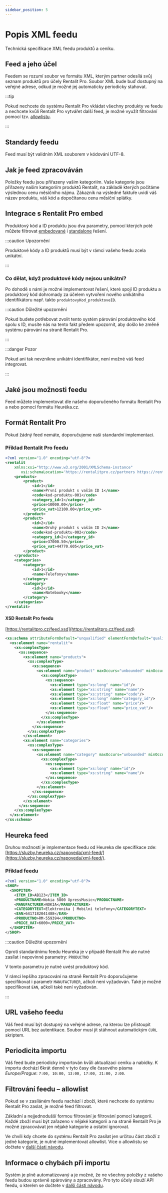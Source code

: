 ```yaml
---
sidebar_position: 5
---
```


# Popis XML feedu

Technická specifikace XML feedu produktů a ceníku.

## Feed a jeho účel

Feedem se rozumí soubor ve formátu XML, kterým partner odesílá svůj seznam produktů pro účely Rentalit Pro. Soubor XML bude buď dostupný na veřejné adrese, odkud je možné jej automaticky periodicky stahovat.

:::tip

Pokud nechcete do systému Rentalit Pro vkládat všechny produkty ve feedu a nechcete kvůli Rentalit Pro vytvářet další feed, je možné využít filtrování pomocí tzv. [allowlistu](#filtrování-feedu).

:::

## Standardy feedu

Feed musí být validním XML souborem v kódování UTF-8.

## Jak je feed zpracováván

Položky feedu jsou přiřazeny vašim kategoriím. Vaše kategorie jsou přiřazeny našim kategoriím produktů Rentalit, na základě kterých počítáme výslednou cenu měsíčního nájmu. Zákazník na výsledné faktuře uvidí váš název produktu, váš kód a dopočítanou cenu měsíční splátky.

## Integrace s Rentalit Pro embed

Produktový kód a ID produktu jsou dva parametry, pomocí kterých poté můžete filtrovat [embedované](embedovane-reseni) i [standalone](standalone-reseni) řešení.

:::caution Upozornění

Produktové kódy a ID produktů musí být v rámci vašeho feedu zcela unikátní.

:::

### Co dělat, když produktové kódy nejsou unikátní?

Po dohodě s námi je možné implementovat řešení, které spojí ID produktu a produktový kód dohromady za účelem vytvoření nového unikátního identifikátoru např. takto `produktovyKod_produktoveID`.

:::caution Důležité upozornění

Pokud budete potřebovat zvolit tento systém párování produktového kód spolu s ID, musíte nás na tento fakt předem upozornit, aby došlo ke změně systému párování na straně Rentalit Pro.

:::

:::danger Pozor

Pokud ani tak nevznikne unikátní identifikátor, není možné váš feed integrovat.

:::

## Jaké jsou možnosti feedu

Feed můžete implementovat dle našeho doporučeného formátu Rentalit Pro a nebo pomocí formátu Heuréka.cz.

## Formát Rentalit Pro

Pokud žádný feed nemáte, doporučujeme naši standardní implementaci.

### Příklad Rentalit Pro feedu

```xml
<?xml version="1.0" encoding="utf-8"?>
<rentalit
    xmlns:xsi="http://www.w3.org/2001/XMLSchema-instance"
	   xsi:schemaLocation='https://rentalitpro.cz/partners https://rentalitpro.cz/feed.xsd'>
    <products>
        <product>
            <id>1</id>
            <name>První produkt s vaším ID 1</name>
            <code>kod-produktu-001</code>
            <category_id>1</category_id>
            <price>10000.00</price>
            <price_vat>12100.00</price_vat>
        </product>
        <product>
            <id>2</id>
            <name>Druhý produkt s vaším ID 2</name>
            <code>kod-produktu-002</code>
            <category_id>2</category_id>
            <price>37000.50</price>
            <price_vat>44770.605</price_vat>
        </product>
    </products>
    <categories>
        <category>
            <id>1</id>
            <name>Telefony</name>
        </category>
        <category>
            <id>2</id>
            <name>Notebooky</name>
        </category>
    </categories>
</rentalit>
```

#### XSD Rentalit Pro feedu

[https://rentalitpro.cz/feed.xsd](https://rentalitpro.cz/feed.xsd)

```xml
<xs:schema attributeFormDefault="unqualified" elementFormDefault="qualified" xmlns:xs="http://www.w3.org/2001/XMLSchema">
  <xs:element name="rentalit">
    <xs:complexType>
      <xs:sequence>
        <xs:element name="products">
          <xs:complexType>
            <xs:sequence>
              <xs:element name="product" maxOccurs="unbounded" minOccurs="0">
                <xs:complexType>
                  <xs:sequence>
                    <xs:element type="xs:long" name="id"/>
                    <xs:element type="xs:string" name="name"/>
                    <xs:element type="xs:string" name="code"/>
                    <xs:element type="xs:long" name="category_id"/>
                    <xs:element type="xs:float" name="price"/>
                    <xs:element type="xs:float" name="price_vat"/>
                  </xs:sequence>
                </xs:complexType>
              </xs:element>
            </xs:sequence>
          </xs:complexType>
        </xs:element>
        <xs:element name="categories">
          <xs:complexType>
            <xs:sequence>
              <xs:element name="category" maxOccurs="unbounded" minOccurs="0">
                <xs:complexType>
                  <xs:sequence>
                    <xs:element type="xs:long" name="id"/>
                    <xs:element type="xs:string" name="name"/>
                  </xs:sequence>
                </xs:complexType>
              </xs:element>
            </xs:sequence>
          </xs:complexType>
        </xs:element>
      </xs:sequence>
    </xs:complexType>
  </xs:element>
</xs:schema>
```

## Heureka feed

Druhou možností je implementace feedu od Heureka dle specifikace zde: [https://sluzby.heureka.cz/napoveda/xml-feed/](https://sluzby.heureka.cz/napoveda/xml-feed/).

### Příklad feedu

```xml
<?xml version="1.0" encoding="utf-8"?>
<SHOP>
  <SHOPITEM>
    <ITEM_ID>AB123</ITEM_ID>
    <PRODUCTNAME>Nokia 5800 XpressMusic</PRODUCTNAME>
    <MANUFACTURER>NOKIA</MANUFACTURER>
    <CATEGORYTEXT>Elektronika | Mobilní telefony</CATEGORYTEXT>
    <EAN>6417182041488</EAN>
    <PRODUCTNO>RM-559394</PRODUCTNO>
    <PRICE_VAT>6000</PRICE_VAT>
  </SHOPITEM>
</SHOP>

```

:::caution Důležité upozornění

Oproti standardnímu feedu Heureka je v případě Rentalit Pro ale nutné zasílat i nepovinné parametry:
`PRODUCTNO`

V tomto parametru je nutné uvést produktový kód.

V rámci lepšího zpracování na straně Rentalit Pro doporučujeme specifikovat i parametr `MANUFACTURER`, ačkoli není vyžadován. Také je možné specifikovat `EAN`, ačkoli také není vyžadován.

:::

## URL vašeho feedu

Váš feed musí být dostupný na veřejné adrese, na kterou lze přistoupit pomocí URL bez autentikace. Soubor musí jít stáhnout automatickým `CURL` skriptem.

## Periodicita importu

Váš feed bude periodicky importován kvůli aktualizaci ceníku a nabídky. K importu dochází 6krát denně v tyto časy dle časového pásma _Europe/Prague_: `7:00, 10:00, 13:00, 17:00, 21:00, 2:00`.

## Filtrování feedu – allowlist

Pokud se v zasíláném feedu nachází i zboží, které nechcete do systému Rentalit Pro zaslat, je možné feed filtrovat.

Základní a nejjednodušší formou filtrování je filtrování pomocí kategorií. Každé zboží musí být zařazeno v nějaké kategorii a na straně Rentalit Pro je možné zpracovávat jen nějaké kategorie a ostatní ignorovat.

Ve chvíli kdy chcete do systému Rentalit Pro zasílat jen určitou část zboží z jedné kategorie, je nutné implementovat allowlist. Více o allowlistu se dočtete v [další části návodu](allowlist).

## Informace o chybách při importu

Systém je plně automatizovaný a je možné, že ne všechny položky z vašeho feedu budou správně spárovány a zpracovány. Pro tyto účely slouží API feedu, o kterém se dočtete v [další části návodu](api-feedu).
